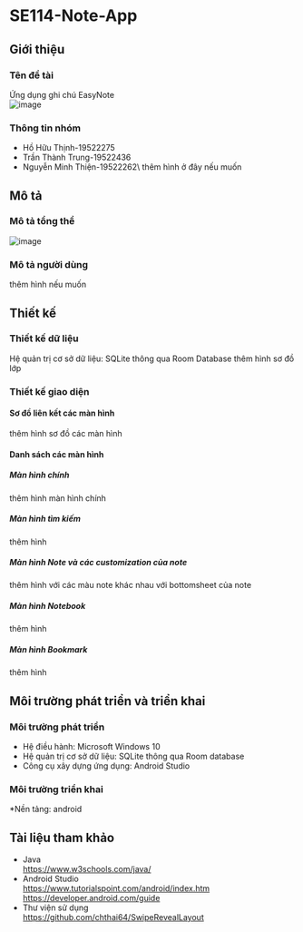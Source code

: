 # SE114-Note-App
## Giới thiệu
### Tên đề tài 
Ứng dụng ghi chú EasyNote\
![image](https://user-images.githubusercontent.com/62055305/122946806-de70da80-d3a3-11eb-9b47-0b9b41b901ed.png)
### Thông tin nhóm
* Hồ Hữu Thịnh-19522275 
* Trần Thành Trung-19522436 
* Nguyễn Minh Thiện-19522262\ 
 thêm hình ở đây nếu muốn
## Mô tả
### Mô tả tổng thể 
![image](https://user-images.githubusercontent.com/62055305/122961307-783d8500-d3ae-11eb-9e17-893342d96a7e.png)
### Mô tả người dùng
thêm hình nếu muốn
## Thiết kế
### Thiết kế dữ liệu
Hệ quản trị cơ sở dữ liệu: SQLite thông qua Room Database
thêm hình sơ đồ lớp
### Thiết kế giao diện
#### Sơ đồ liên kết các màn hình
thêm hình sơ đồ các màn hình
#### Danh sách các màn hình
##### Màn hình chính
thêm hình màn hình chính
##### Màn hình tìm kiếm
thêm hình
##### Màn hình Note và các customization của note
thêm hình với các màu note khác nhau với bottomsheet của note
##### Màn hình Notebook
thêm hình
##### Màn hình Bookmark
thêm hình
## Môi trường phát triển và triển khai
### Môi trường phát triển
* Hệ điều hành: Microsoft Windows 10
* Hệ quản trị cơ sở dữ liệu: SQLite thông qua Room database
* Công cụ xây dựng ứng dụng: Android Studio
### Môi trường triển khai
*Nền tảng: android
## Tài liệu tham khảo
* Java\
https://www.w3schools.com/java/
* Android Studio\
https://www.tutorialspoint.com/android/index.htm \
https://developer.android.com/guide
* Thư viện sử dụng\
https://github.com/chthai64/SwipeRevealLayout
